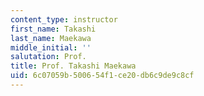 ```yaml
---
content_type: instructor
first_name: Takashi
last_name: Maekawa
middle_initial: ''
salutation: Prof.
title: Prof. Takashi Maekawa
uid: 6c07059b-5006-54f1-ce20-db6c9de9c8cf
---
```

